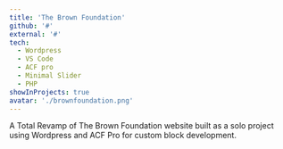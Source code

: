 ```yaml
---
title: 'The Brown Foundation'
github: '#'
external: '#'
tech:
  - Wordpress
  - VS Code
  - ACF pro
  - Minimal Slider
  - PHP
showInProjects: true
avatar: './brownfoundation.png'
---
```


A Total Revamp of The Brown Foundation website built as a solo project using Wordpress and ACF Pro for custom block development.